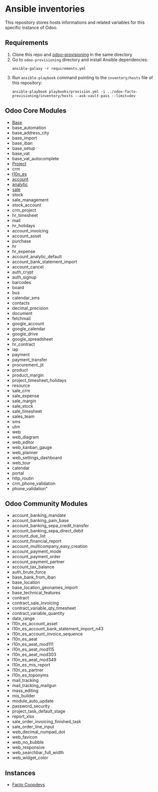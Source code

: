 # Ansible inventories
This repository stores hosts informations and related variables for this specific instance of Odoo.

## Requirements

1. Clone this repo and [odoo-provisioning](https://gitlab.com/femprocomuns/odoo-provisioning) in the same directory
2. Go to `odoo-provisioning` directory and install Ansible dependencies:
   ```
   ansible-galaxy -r requirements.yml
   ```
3. Run `ansible-playbook` command pointing to the `inventory/hosts` file of this repository:
   ```
   ansible-playbook playbooks/provision.yml -i ../odoo-facto-provisioning/inventory/hosts --ask-vault-pass --limit=dev
   ```

## Odoo Core Modules

- [Base]()
- base_automation
- base_address_city
- base_import
- base_iban
- base_setup
- base_vat
- base_vat_autocomplete
- [Project](https://github.com/odoo/odoo/tree/11.0/addons/project)
- crm
- [l10n_es](https://github.com/odoo/odoo/tree/11.0/addons/l10n_es)
- [account](https://github.com/odoo/odoo/tree/11.0/addons/account)
- [analytic]()
- [sale]()
- stock
- sale_management
- stock_account
- crm_project
- hr_timesheet
- mail
- hr_holidays
- account_invoicing
- account_asset
- purchase
- hr
- hr_expense
- account_analytic_default
- account_bank_statement_import
- account_cancel
- auth_crypt
- auth_signup
- barcodes
- board
- bus
- calendar_sms
- contacts
- decimal_precision
- document
- fetchmail
- google_account
- google_calendar
- google_drive
- google_spreadsheet
- hr_contract
- iap
- payment
- payment_transfer
- procurement_jit
- product
- product_margin
- project_timesheet_holidays
- resource
- sale_crm
- sale_expense
- sale_margin
- sale_stock
- sale_timesheet
- sales_team
- sms
- utm
- web
- web_diagram
- web_editor
- web_kanban_gauge
- web_planner
- web_settings_dashboard
- web_tour
- calendar
- portal
- http_routin
- crm_phone_validation
- phone_validation"

## Odoo Community Modules
- account_banking_mandate
- account_banking_pain_base
- account_banking_sepa_credit_transfer
- account_banking_sepa_direct_debit
- account_due_list
- account_financial_report
- account_multicompany_easy_creation
- account_payment_mode
- account_payment_order
- account_payment_partner
- account_tax_balance
- auth_brute_force
- base_bank_from_iban
- base_location
- base_location_geonames_import
- base_technical_features
- contract
- contract_sale_invoicing
- contract_variable_qty_timesheet
- contract_variable_quantity
- date_range
- l10n_es_account_asset
- l10n_es_account_bank_statement_import_n43
- l10n_es_account_invoice_sequence
- l10n_es_aeat
- l10n_es_aeat_mod111
- l10n_es_aeat_mod115
- l10n_es_aeat_mod303
- l10n_es_aeat_mod349
- l10n_es_mis_report
- l10n_es_partner
- l10n_es_toponyms
- mail_tracking
- mail_tracking_mailgun
- mass_editing
- mis_builder
- module_auto_update
- password_security
- project_task_default_stage
- report_xlsx
- sale_order_invoicing_finished_task
- sale_order_line_input
- web_decimal_numpad_dot
- web_favicon
- web_no_bubble
- web_responsive
- web_searchbar_full_width
- web_widget_color

## Instances

* [Facto Coopdevs](https://facto.coopdevs.org)
